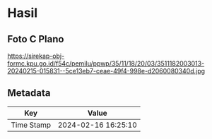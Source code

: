 # Hasil

## Foto C Plano

https://sirekap-obj-formc.kpu.go.id/f54c/pemilu/ppwp/35/11/18/20/03/3511182003013-20240215-015831--5ce13eb7-ceae-49f4-998e-d2060080340d.jpg


## Metadata

| Key        | Value               |
| ---------- | ------------------- |
| Time Stamp | 2024-02-16 16:25:10 |



